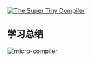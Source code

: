 [![The Super Tiny Compiler](https://cloud.githubusercontent.com/assets/952783/21579290/5755288a-cf75-11e6-90e0-029529a44a38.png)](the-super-tiny-compiler.js)

## 学习总结

![micro-compiler](https://cdn.jsdelivr.net/gh/Merlin218/image-storage/picGo/202205202125605.png)
